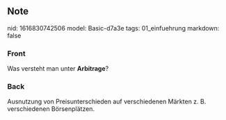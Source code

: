 ## Note
nid: 1616830742506
model: Basic-d7a3e
tags: 01_einfuehrung
markdown: false

### Front
Was versteht man unter <b>Arbitrage</b>?

### Back
Ausnutzung von Preisunterschieden auf verschiedenen Märkten z. B. verschiedenen Börsenplätzen.
